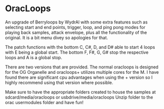 # OracLoops
An upgrade of Berryloops by WydrAl with some extra features such as selecting start and end points, trigger, loop, and ping pong modes for playing back samples, attack envelope, plus all the functionality of the original. It is a bit menu divey so apologies for that.

The patch functions with the bottom C, C#, D, and D# able to start 4 loops with E being a global start. 
The bottom F, F#, G, G# stop the respective loops and A is a global stop.

There are two versions that are provided. The normal oracloops is designed for the OG Organelle and oracloops+ utilizes multiple cores for the M.
I have found there are significant cpu advantages when using the + version so I highly recommend using that version where possible. 

Make sure to have the appropriate folders created to house the samples at sdcard/media/oracloops or usbdrive/media/oracloops
Unzip folder to the orac usermodules folder and have fun!
